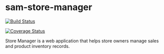 # sam-store-manager

[![Build Status](https://travis-ci.org/walsamlee/sam-store-manager.svg?branch=api-endpoint)](https://travis-ci.org/walsamlee/sam-store-manager)

[![Coverage Status](https://coveralls.io/repos/github/walsamlee/sam-store-manager/badge.svg?branch=master)](https://coveralls.io/github/walsamlee/sam-store-manager?branch=master)

Store Manager is a web application that helps store owners manage sales and product inventory records.



